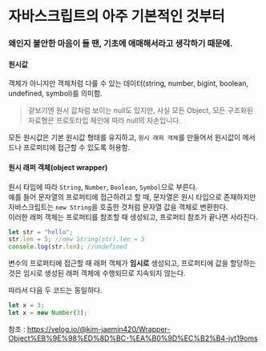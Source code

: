 # 자바스크립트의 아주 기본적인 것부터

### 왜인지 불안한 마음이 들 땐, 기초에 애매해서라고 생각하기 때문에.

#### 원시값

객체가 아니지만 객체처럼 다룰 수 있는 데이터(string, number, bigint, boolean, undefined, symbol)를 의미함.

> 겉보기엔 원시 값처럼 보이는 null도 있지만, 사실 모든 Object, 모든 구조화된 자료형은 프로토타입 체인에 따라 null의 자손입니다.

모든 원시값은 기본 원시값 형태를 유지하고, `원시 래퍼 객체`를 만들어서 원시값이 메서드나 프로퍼티에 접근할 수 있도록 허용함.

#### 원시 래퍼 객체(object wrapper)

원시 타입에 따라 `String`, `Number`, `Boolean`, `Symbol`으로 부른다.  
예를 들어 문자열의 프로퍼티에 접근하려고 할 때, 문자열은 원시 타입으로 존재하지만  
자바스크립트는 `new String`을 호출한 것처럼 문자열 값을 객체로 변환한다.  
이러한 래퍼 객체는 프로퍼티를 참조할 때 생성되고, 프로퍼티 참조가 끝나면 사라진다.

```javascript
let str = "hello";
str.len = 5; //new String(str).len = 5
console.log(str.len); //undefined
```

변수의 프로퍼티에 접근할 때 래퍼 객체가 **임시로** 생성되고, 프로퍼티에 값을 할당하는 것은 임시로 생성된 래퍼 객체에 수행되므로 지속되지 않는다.

따라서 다음 두 코드는 동일하다.

```javascript
let x = 3;
let x = new Number(3);
```

참조 : <https://velog.io/@kim-jaemin420/Wrapper-Object%EB%9E%98%ED%8D%BC-%EA%B0%9D%EC%B2%B4-jyt19oms>
